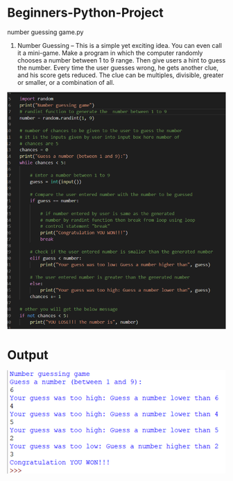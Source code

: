 # Beginners-Python-Project
number guessing game.py
1. Number Guessing – This is a simple yet exciting idea. You can even call it a mini-game. Make a program in which the computer randomly chooses a number between 1 to 9 range. Then give users a hint to guess the number. Every time the user guesses wrong, he gets another clue, and his score gets reduced. The clue can be multiples, divisible, greater or smaller, or a combination of all.

![](image/Screenshot%20(364).png)

# Output
![](image/Screenshot%20(365).png)
